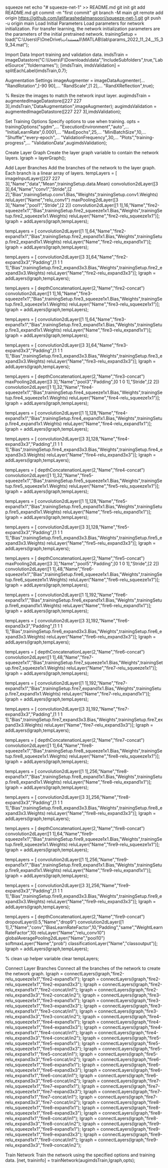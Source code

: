 squeeze net 
echo "# squeeze-net-1" >> README.md
git init
git add README.md
git commit -m "first commit"
git branch -M main
git remote add origin https://github.com/latifarashedalmansoori/squeeze-net-1.git
git push -u origin main
Load Initial Parameters
Load parameters for network initialization. For transfer learning, the network initialization parameters are the parameters of the initial pretrained network.
trainingSetup = load("C:\Users\F\OneDrive\المستندات\MATLAB\lab\params_2022_11_24__15_39_34.mat");

Import Data
Import training and validation data.
imdsTrain = imageDatastore("C:\Users\F\Downloads\data","IncludeSubfolders",true,"LabelSource","foldernames");
[imdsTrain, imdsValidation] = splitEachLabel(imdsTrain,0.7);

Augmentation Settings
imageAugmenter = imageDataAugmenter(...
    "RandRotation",[-90 90],...
    "RandScale",[1 2],...
    "RandXReflection",true);

% Resize the images to match the network input layer.
augimdsTrain = augmentedImageDatastore([227 227 3],imdsTrain,"DataAugmentation",imageAugmenter);
augimdsValidation = augmentedImageDatastore([227 227 3],imdsValidation);

Set Training Options
Specify options to use when training.
opts = trainingOptions("sgdm",...
    "ExecutionEnvironment","auto",...
    "InitialLearnRate",0.0001,...
    "MaxEpochs",25,...
    "MiniBatchSize",10,...
    "Shuffle","every-epoch",...
    "ValidationFrequency",30,...
    "Plots","training-progress",...
    "ValidationData",augimdsValidation);

Create Layer Graph
Create the layer graph variable to contain the network layers.
lgraph = layerGraph();

Add Layer Branches
Add the branches of the network to the layer graph. Each branch is a linear array of layers.
tempLayers = [
    imageInputLayer([227 227 3],"Name","data","Mean",trainingSetup.data.Mean)
    convolution2dLayer([3 3],64,"Name","conv1","Stride",[2 2],"Bias",trainingSetup.conv1.Bias,"Weights",trainingSetup.conv1.Weights)
    reluLayer("Name","relu_conv1")
    maxPooling2dLayer([3 3],"Name","pool1","Stride",[2 2])
    convolution2dLayer([1 1],16,"Name","fire2-squeeze1x1","Bias",trainingSetup.fire2_squeeze1x1.Bias,"Weights",trainingSetup.fire2_squeeze1x1.Weights)
    reluLayer("Name","fire2-relu_squeeze1x1")];
lgraph = addLayers(lgraph,tempLayers);

tempLayers = [
    convolution2dLayer([1 1],64,"Name","fire2-expand1x1","Bias",trainingSetup.fire2_expand1x1.Bias,"Weights",trainingSetup.fire2_expand1x1.Weights)
    reluLayer("Name","fire2-relu_expand1x1")];
lgraph = addLayers(lgraph,tempLayers);

tempLayers = [
    convolution2dLayer([3 3],64,"Name","fire2-expand3x3","Padding",[1 1 1 1],"Bias",trainingSetup.fire2_expand3x3.Bias,"Weights",trainingSetup.fire2_expand3x3.Weights)
    reluLayer("Name","fire2-relu_expand3x3")];
lgraph = addLayers(lgraph,tempLayers);

tempLayers = [
    depthConcatenationLayer(2,"Name","fire2-concat")
    convolution2dLayer([1 1],16,"Name","fire3-squeeze1x1","Bias",trainingSetup.fire3_squeeze1x1.Bias,"Weights",trainingSetup.fire3_squeeze1x1.Weights)
    reluLayer("Name","fire3-relu_squeeze1x1")];
lgraph = addLayers(lgraph,tempLayers);

tempLayers = [
    convolution2dLayer([1 1],64,"Name","fire3-expand1x1","Bias",trainingSetup.fire3_expand1x1.Bias,"Weights",trainingSetup.fire3_expand1x1.Weights)
    reluLayer("Name","fire3-relu_expand1x1")];
lgraph = addLayers(lgraph,tempLayers);

tempLayers = [
    convolution2dLayer([3 3],64,"Name","fire3-expand3x3","Padding",[1 1 1 1],"Bias",trainingSetup.fire3_expand3x3.Bias,"Weights",trainingSetup.fire3_expand3x3.Weights)
    reluLayer("Name","fire3-relu_expand3x3")];
lgraph = addLayers(lgraph,tempLayers);

tempLayers = [
    depthConcatenationLayer(2,"Name","fire3-concat")
    maxPooling2dLayer([3 3],"Name","pool3","Padding",[0 1 0 1],"Stride",[2 2])
    convolution2dLayer([1 1],32,"Name","fire4-squeeze1x1","Bias",trainingSetup.fire4_squeeze1x1.Bias,"Weights",trainingSetup.fire4_squeeze1x1.Weights)
    reluLayer("Name","fire4-relu_squeeze1x1")];
lgraph = addLayers(lgraph,tempLayers);

tempLayers = [
    convolution2dLayer([1 1],128,"Name","fire4-expand1x1","Bias",trainingSetup.fire4_expand1x1.Bias,"Weights",trainingSetup.fire4_expand1x1.Weights)
    reluLayer("Name","fire4-relu_expand1x1")];
lgraph = addLayers(lgraph,tempLayers);

tempLayers = [
    convolution2dLayer([3 3],128,"Name","fire4-expand3x3","Padding",[1 1 1 1],"Bias",trainingSetup.fire4_expand3x3.Bias,"Weights",trainingSetup.fire4_expand3x3.Weights)
    reluLayer("Name","fire4-relu_expand3x3")];
lgraph = addLayers(lgraph,tempLayers);

tempLayers = [
    depthConcatenationLayer(2,"Name","fire4-concat")
    convolution2dLayer([1 1],32,"Name","fire5-squeeze1x1","Bias",trainingSetup.fire5_squeeze1x1.Bias,"Weights",trainingSetup.fire5_squeeze1x1.Weights)
    reluLayer("Name","fire5-relu_squeeze1x1")];
lgraph = addLayers(lgraph,tempLayers);

tempLayers = [
    convolution2dLayer([1 1],128,"Name","fire5-expand1x1","Bias",trainingSetup.fire5_expand1x1.Bias,"Weights",trainingSetup.fire5_expand1x1.Weights)
    reluLayer("Name","fire5-relu_expand1x1")];
lgraph = addLayers(lgraph,tempLayers);

tempLayers = [
    convolution2dLayer([3 3],128,"Name","fire5-expand3x3","Padding",[1 1 1 1],"Bias",trainingSetup.fire5_expand3x3.Bias,"Weights",trainingSetup.fire5_expand3x3.Weights)
    reluLayer("Name","fire5-relu_expand3x3")];
lgraph = addLayers(lgraph,tempLayers);

tempLayers = [
    depthConcatenationLayer(2,"Name","fire5-concat")
    maxPooling2dLayer([3 3],"Name","pool5","Padding",[0 1 0 1],"Stride",[2 2])
    convolution2dLayer([1 1],48,"Name","fire6-squeeze1x1","Bias",trainingSetup.fire6_squeeze1x1.Bias,"Weights",trainingSetup.fire6_squeeze1x1.Weights)
    reluLayer("Name","fire6-relu_squeeze1x1")];
lgraph = addLayers(lgraph,tempLayers);

tempLayers = [
    convolution2dLayer([1 1],192,"Name","fire6-expand1x1","Bias",trainingSetup.fire6_expand1x1.Bias,"Weights",trainingSetup.fire6_expand1x1.Weights)
    reluLayer("Name","fire6-relu_expand1x1")];
lgraph = addLayers(lgraph,tempLayers);

tempLayers = [
    convolution2dLayer([3 3],192,"Name","fire6-expand3x3","Padding",[1 1 1 1],"Bias",trainingSetup.fire6_expand3x3.Bias,"Weights",trainingSetup.fire6_expand3x3.Weights)
    reluLayer("Name","fire6-relu_expand3x3")];
lgraph = addLayers(lgraph,tempLayers);

tempLayers = [
    depthConcatenationLayer(2,"Name","fire6-concat")
    convolution2dLayer([1 1],48,"Name","fire7-squeeze1x1","Bias",trainingSetup.fire7_squeeze1x1.Bias,"Weights",trainingSetup.fire7_squeeze1x1.Weights)
    reluLayer("Name","fire7-relu_squeeze1x1")];
lgraph = addLayers(lgraph,tempLayers);

tempLayers = [
    convolution2dLayer([1 1],192,"Name","fire7-expand1x1","Bias",trainingSetup.fire7_expand1x1.Bias,"Weights",trainingSetup.fire7_expand1x1.Weights)
    reluLayer("Name","fire7-relu_expand1x1")];
lgraph = addLayers(lgraph,tempLayers);

tempLayers = [
    convolution2dLayer([3 3],192,"Name","fire7-expand3x3","Padding",[1 1 1 1],"Bias",trainingSetup.fire7_expand3x3.Bias,"Weights",trainingSetup.fire7_expand3x3.Weights)
    reluLayer("Name","fire7-relu_expand3x3")];
lgraph = addLayers(lgraph,tempLayers);

tempLayers = [
    depthConcatenationLayer(2,"Name","fire7-concat")
    convolution2dLayer([1 1],64,"Name","fire8-squeeze1x1","Bias",trainingSetup.fire8_squeeze1x1.Bias,"Weights",trainingSetup.fire8_squeeze1x1.Weights)
    reluLayer("Name","fire8-relu_squeeze1x1")];
lgraph = addLayers(lgraph,tempLayers);

tempLayers = [
    convolution2dLayer([1 1],256,"Name","fire8-expand1x1","Bias",trainingSetup.fire8_expand1x1.Bias,"Weights",trainingSetup.fire8_expand1x1.Weights)
    reluLayer("Name","fire8-relu_expand1x1")];
lgraph = addLayers(lgraph,tempLayers);

tempLayers = [
    convolution2dLayer([3 3],256,"Name","fire8-expand3x3","Padding",[1 1 1 1],"Bias",trainingSetup.fire8_expand3x3.Bias,"Weights",trainingSetup.fire8_expand3x3.Weights)
    reluLayer("Name","fire8-relu_expand3x3")];
lgraph = addLayers(lgraph,tempLayers);

tempLayers = [
    depthConcatenationLayer(2,"Name","fire8-concat")
    convolution2dLayer([1 1],64,"Name","fire9-squeeze1x1","Bias",trainingSetup.fire9_squeeze1x1.Bias,"Weights",trainingSetup.fire9_squeeze1x1.Weights)
    reluLayer("Name","fire9-relu_squeeze1x1")];
lgraph = addLayers(lgraph,tempLayers);

tempLayers = [
    convolution2dLayer([1 1],256,"Name","fire9-expand1x1","Bias",trainingSetup.fire9_expand1x1.Bias,"Weights",trainingSetup.fire9_expand1x1.Weights)
    reluLayer("Name","fire9-relu_expand1x1")];
lgraph = addLayers(lgraph,tempLayers);

tempLayers = [
    convolution2dLayer([3 3],256,"Name","fire9-expand3x3","Padding",[1 1 1 1],"Bias",trainingSetup.fire9_expand3x3.Bias,"Weights",trainingSetup.fire9_expand3x3.Weights)
    reluLayer("Name","fire9-relu_expand3x3")];
lgraph = addLayers(lgraph,tempLayers);

tempLayers = [
    depthConcatenationLayer(2,"Name","fire9-concat")
    dropoutLayer(0.5,"Name","drop9")
    convolution2dLayer([1 1],7,"Name","conv","BiasLearnRateFactor",10,"Padding","same","WeightLearnRateFactor",10)
    reluLayer("Name","relu_conv10")
    globalAveragePooling2dLayer("Name","pool10")
    softmaxLayer("Name","prob")
    classificationLayer("Name","classoutput")];
lgraph = addLayers(lgraph,tempLayers);

% clean up helper variable
clear tempLayers;

Connect Layer Branches
Connect all the branches of the network to create the network graph.
lgraph = connectLayers(lgraph,"fire2-relu_squeeze1x1","fire2-expand1x1");
lgraph = connectLayers(lgraph,"fire2-relu_squeeze1x1","fire2-expand3x3");
lgraph = connectLayers(lgraph,"fire2-relu_expand1x1","fire2-concat/in1");
lgraph = connectLayers(lgraph,"fire2-relu_expand3x3","fire2-concat/in2");
lgraph = connectLayers(lgraph,"fire3-relu_squeeze1x1","fire3-expand1x1");
lgraph = connectLayers(lgraph,"fire3-relu_squeeze1x1","fire3-expand3x3");
lgraph = connectLayers(lgraph,"fire3-relu_expand1x1","fire3-concat/in1");
lgraph = connectLayers(lgraph,"fire3-relu_expand3x3","fire3-concat/in2");
lgraph = connectLayers(lgraph,"fire4-relu_squeeze1x1","fire4-expand1x1");
lgraph = connectLayers(lgraph,"fire4-relu_squeeze1x1","fire4-expand3x3");
lgraph = connectLayers(lgraph,"fire4-relu_expand1x1","fire4-concat/in1");
lgraph = connectLayers(lgraph,"fire4-relu_expand3x3","fire4-concat/in2");
lgraph = connectLayers(lgraph,"fire5-relu_squeeze1x1","fire5-expand1x1");
lgraph = connectLayers(lgraph,"fire5-relu_squeeze1x1","fire5-expand3x3");
lgraph = connectLayers(lgraph,"fire5-relu_expand1x1","fire5-concat/in1");
lgraph = connectLayers(lgraph,"fire5-relu_expand3x3","fire5-concat/in2");
lgraph = connectLayers(lgraph,"fire6-relu_squeeze1x1","fire6-expand1x1");
lgraph = connectLayers(lgraph,"fire6-relu_squeeze1x1","fire6-expand3x3");
lgraph = connectLayers(lgraph,"fire6-relu_expand1x1","fire6-concat/in1");
lgraph = connectLayers(lgraph,"fire6-relu_expand3x3","fire6-concat/in2");
lgraph = connectLayers(lgraph,"fire7-relu_squeeze1x1","fire7-expand1x1");
lgraph = connectLayers(lgraph,"fire7-relu_squeeze1x1","fire7-expand3x3");
lgraph = connectLayers(lgraph,"fire7-relu_expand1x1","fire7-concat/in1");
lgraph = connectLayers(lgraph,"fire7-relu_expand3x3","fire7-concat/in2");
lgraph = connectLayers(lgraph,"fire8-relu_squeeze1x1","fire8-expand1x1");
lgraph = connectLayers(lgraph,"fire8-relu_squeeze1x1","fire8-expand3x3");
lgraph = connectLayers(lgraph,"fire8-relu_expand1x1","fire8-concat/in1");
lgraph = connectLayers(lgraph,"fire8-relu_expand3x3","fire8-concat/in2");
lgraph = connectLayers(lgraph,"fire9-relu_squeeze1x1","fire9-expand1x1");
lgraph = connectLayers(lgraph,"fire9-relu_squeeze1x1","fire9-expand3x3");
lgraph = connectLayers(lgraph,"fire9-relu_expand1x1","fire9-concat/in1");
lgraph = connectLayers(lgraph,"fire9-relu_expand3x3","fire9-concat/in2");

Train Network
Train the network using the specified options and training data.
[net, traininfo] = trainNetwork(augimdsTrain,lgraph,opts);
